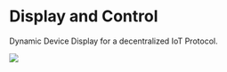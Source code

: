 # Display and Control

Dynamic Device Display for a decentralized IoT Protocol.

[![](https://jitpack.io/v/aidengaripoli/dynamic-device-display.svg)](https://jitpack.io/#aidengaripoli/dynamic-device-display)
